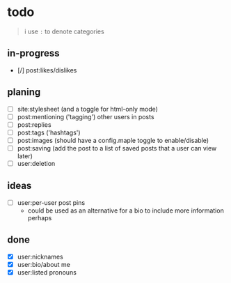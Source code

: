 # todo

> i use `:` to denote categories

## in-progress

- [/] post:likes/dislikes

## planing

- [ ] site:stylesheet (and a toggle for html-only mode)
- [ ] post:mentioning ('tagging') other users in posts
- [ ] post:replies
- [ ] post:tags ('hashtags')
- [ ] post:images (should have a config.maple toggle to enable/disable)
- [ ] post:saving (add the post to a list of saved posts that a user can view later)
- [ ] user:deletion

## ideas

- [ ] user:per-user post pins
	- could be used as an alternative for a bio to include more information perhaps

## done

- [x] user:nicknames
- [x] user:bio/about me
- [x] user:listed pronouns

